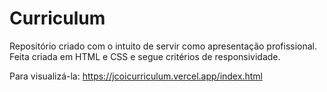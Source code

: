# Curriculum



Repositório criado com o intuito de servir como apresentação profissional. Feita criada em HTML e CSS e segue critérios de responsividade.

Para visualizá-la: https://jcoicurriculum.vercel.app/index.html

